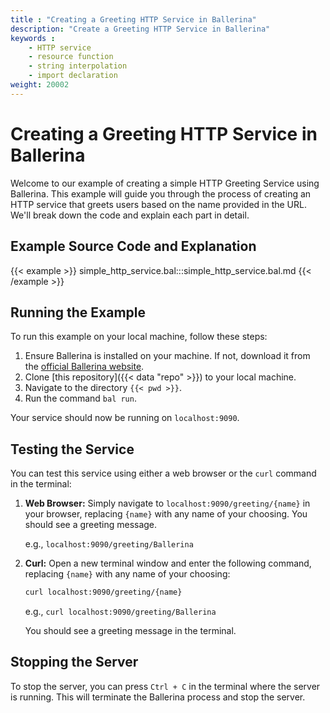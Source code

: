 ```yaml
---
title : "Creating a Greeting HTTP Service in Ballerina"
description: "Create a Greeting HTTP Service in Ballerina"
keywords :
    - HTTP service
    - resource function
    - string interpolation
    - import declaration
weight: 20002
---
```


# Creating a Greeting HTTP Service in Ballerina

Welcome to our example of creating a simple HTTP Greeting Service using Ballerina. This example will guide you through the process of creating an HTTP service that greets users based on the name provided in the URL. We'll break down the code and explain each part in detail.

## Example Source Code and Explanation

{{< example >}}
simple_http_service.bal:::simple_http_service.bal.md
{{< /example >}}

## Running the Example

To run this example on your local machine, follow these steps:

1. Ensure Ballerina is installed on your machine. If not, download it from the [official Ballerina website](https://ballerina.io).
2. Clone [this repository]({{< data "repo" >}}) to your local machine.
3. Navigate to the directory `{{< pwd >}}`.
4. Run the command `bal run`. 

Your service should now be running on `localhost:9090`.

## Testing the Service

You can test this service using either a web browser or the `curl` command in the terminal:

1. **Web Browser:** Simply navigate to `localhost:9090/greeting/{name}` in your browser, replacing `{name}` with any name of your choosing. You should see a greeting message.
   
   e.g., `localhost:9090/greeting/Ballerina`

2. **Curl:** Open a new terminal window and enter the following command, replacing `{name}` with any name of your choosing:

    ```bash
    curl localhost:9090/greeting/{name}
    ```
    e.g., `curl localhost:9090/greeting/Ballerina`

    You should see a greeting message in the terminal.

## Stopping the Server

To stop the server, you can press `Ctrl + C` in the terminal where the server is running. This will terminate the Ballerina process and stop the server.
